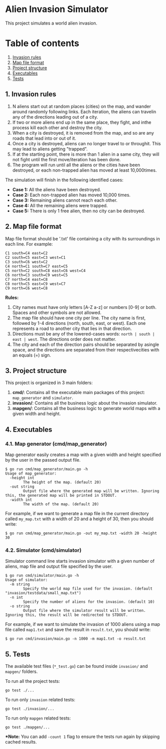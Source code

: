 # Alien Invasion Simulator

This project simulates a world alien invasion.

# Table of contents

1. [Invasion rules](#1-invasion-rules)
2. [Map file format](#2-map-file-format)
3. [Project structure](#3-project-structure)
4. [Executables](#4-executables)
5. [Tests](#5-tests)

## 1. Invasion rules

1. N ​aliens​ ​start​ ​out​ ​at​ ​random​ ​places (cities) ​on​ ​the​ ​map,​ ​and​ ​wander​ ​around​ ​randomly following​ ​links.​ ​Each​ ​iteration,​ ​the​ ​aliens​ ​can​ ​travel​ ​in​ ​any​ ​of​ ​the​ ​directions leading​ ​out​ ​of​ ​a​ ​city.​
2. If two or more aliens end up in​ ​the​ ​same​ ​place,​ ​they​ ​fight,​ ​and​ ​in​ ​the​ ​process​ ​kill each​ ​other​ ​and​ ​destroy​ ​the​ ​city.​
3. ​When​ ​a​ ​city​ ​is​ ​destroyed,​ ​it​ ​is​ ​removed​ ​from the​ ​map,​ ​and​ ​so​ ​are​ ​any​ ​roads​ ​that​ ​lead​ ​into​ ​or​ ​out​ ​of​ ​it.
4. Once​ ​a​ ​city​ ​is​ ​destroyed,​ ​aliens​ ​can​ ​no​ ​longer​ ​travel​ ​to​ ​or​ ​through​ ​it. ​This may​ ​lead​ ​to​ ​aliens​ ​getting​ ​"trapped".
5. If at the starting point, there is more than 1 alien in a same city, they will not fight until the first move/iteration has been done.
6. The​ ​program​ ​will ​run​ ​until​ ​all​ ​the​ ​aliens or the cities​ ​have​ ​been destroyed,​ ​or​ ​each​ ​non-trapped alien​ ​has​ ​moved​ ​at​ ​least​ ​10,000​ ​times.

The simulation will finish in the following identified cases:

- **Case 1:** All the aliens have been destroyed.
- **Case 2:** Each non-trapped alien has moved 10,000 times.
- **Case 3:** Remaining aliens cannot reach each other.
- **Case 4:** All the remaining aliens were trapped.
- **Case 5:** There is only 1 free alien, then no city can be destroyed.

## 2. Map file format

Map file format should be '.txt' file containing a city with its surroundings in each line. For example:

```
C1 south=C4 east=C2
C2 south=C5 east=C3 west=C1
C3 south=C6 west=C2
C4 north=C1 south=C7 east=C5
C5 north=C2 south=C8 east=C6 west=C4
C6 north=C3 south=C9 west=C5
C7 north=C4 east=C8
C8 north=C5 east=C9 west=C7
C9 north=C6 west=C8
```

**Rules:**

1. City names must have only letters [A-Z a-z] or numbers [0-9] or both. Spaces and other symbols are not allowed.
2. The map file should have one city per line. The​ ​city​ ​name​ ​is​ ​first, followed​ ​by​ ​1-4​ ​directions​ ​(north,​ ​south,​ ​east,​ ​or​ ​west).​ ​Each​ ​one​ ​represents​ ​a road​ ​to​ ​another​ ​city​ ​that​ ​lies​ ​in​ ​that​ ​direction.
3. Directions must be any of the lowered-cases words: `north | south | east | west`. The directions order does not matter.
4. The​ ​city​ ​and​ ​each​ ​of​ ​the​ ​direction pairs​ ​should be​ ​separated​ ​by​ ​a​ ​single​ ​space, ​and​ ​the directions​ ​are​ ​separated​ ​from​ ​their​ ​respective​ ​cities​ ​with​ ​an​ ​equals​ ​(=​) sign.

## 3. Project structure

This project is organized in 3 main folders:

1. **cmd/**: Contains all the executable main packages of this project: `map_generator` and `simulator`.
2. **invasion/**: Contains all the business logic about the invasion simulator.
3. **mapgen/**: Contains all the business logic to generate world maps with a given width and height.

## 4. Executables

### 4.1. Map generator (cmd/map_generator)

Map generator easily creates a map with a given width and height specified by the user in the passed output file.

```
$ go run cmd/map_generator/main.go -h
Usage of map_generator:
  -height int
        The height of the map. (default 20)
  -out string
        Output file where the generated map will be written. Ignoring this, the generated map will be printed in STDOUT.
  -width int
        The width of the map. (default 20)
```

For example, if we want to generate a map file in the current directory called `my_map.txt` with a width of 20 and a height of 30, then you should write:

```
$ go run cmd/map_generator/main.go -out my_map.txt -width 20 -height 30
```

### 4.2. Simulator (cmd/simulator)

Simulator command line starts invasion simulator with a given number of aliens, map file and output file specified by the user.

```
$ go run cmd/simulator/main.go -h
Usage of simulator:
  -m string
        Specify the world map file used for the invasion. (default "invasion/testdata/small_map.txt")
  -n int
        Specify the number of aliens for the invasion. (default 10)
  -o string
        Output file where the simulator result will be written. Ignoring this, the result will be redirected to STDOUT.
```

For example, if we want to simulate the invasion of 1000 aliens using a map file called `map1.txt` and save the result in `result.txt`, you should write:

```
$ go run cmd/invasion/main.go -n 1000 -m map1.txt -o result.txt
```

## 5. Tests

The available test files (`*_test.go`) can be found inside `invasion/` and `mapgen/` folders.

To run all the project tests:

`go test ./...`

To run only `invasion` related tests:

`go test ./invasion/...`

To run only `mapgen` related tests:

`go test ./mapgen/...`

**\*Note:** You can add `-count 1` flag to ensure the tests run again by skipping cached results.
